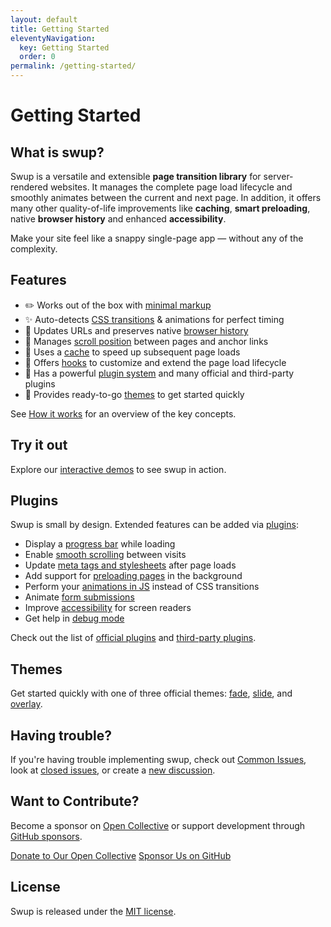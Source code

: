 ```yaml
---
layout: default
title: Getting Started
eleventyNavigation:
  key: Getting Started
  order: 0
permalink: /getting-started/
---
```


# Getting Started

## What is swup?

Swup is a versatile and extensible **page transition library** for server-rendered websites.
It manages the complete page load lifecycle and smoothly animates between the current and next
page. In addition, it offers many other quality-of-life improvements like **caching**, **smart preloading**,
native **browser history** and enhanced **accessibility**.

Make your site feel like a snappy single-page app — without any of the complexity.

## Features

<ul class="features">

  <li class="feature">
    <span class="feature_icon">✏️</span>
    <span class="feature_text">
      Works out of the box with <a href="/getting-started/example/">minimal markup</a>
    </span>
  </li>

  <li class="feature">
    <span class="feature_icon">✨</span>
    <span class="feature_text">
      Auto-detects <a href="/getting-started/how-it-works/#timing">CSS transitions</a> & animations for perfect timing
    </span>
  </li>

  <li class="feature">
    <span class="feature_icon">🔗</span>
    <span class="feature_text">
      Updates URLs and preserves native <a href="/getting-started/how-it-works/#history">browser history</a>
    </span>
  </li>

  <li class="feature">
    <span class="feature_icon">🏓</span>
    <span class="feature_text">
      Manages <a href="/getting-started/how-it-works/#scrolling">scroll position</a> between pages and anchor links
    </span>
  </li>

  <li class="feature">
    <span class="feature_icon">🚀</span>
    <span class="feature_text">
      Uses a <a href="/api/cache/">cache</a> to speed up subsequent page loads
    </span>
  </li>

  <li class="feature">
    <span class="feature_icon">📡</span>
    <span class="feature_text">
      Offers <a href="/hooks/">hooks</a> to customize and extend the page load lifecycle
    </span>
  </li>

  <li class="feature">
    <span class="feature_icon">🔌</span>
    <span class="feature_text">
      Has a powerful <a href="/plugins/">plugin system</a> and many official and third-party plugins
    </span>
  </li>

  <li class="feature">
    <span class="feature_icon">🎨</span>
    <span class="feature_text">
      Provides ready-to-go <a href="/themes/">themes</a> to get started quickly
    </span>
  </li>

</ul>

See [How it works](/getting-started/how-it-works/) for an overview of the key concepts.

## Try it out

Explore our [interactive demos](/getting-started/demos/) to see swup in action.

## Plugins

Swup is small by design. Extended features can be added via [plugins](/plugins/):

- Display a [progress bar](/plugins/progress-plugin/) while loading
- Enable [smooth scrolling](/plugins/scroll-plugin/) between visits
- Update [meta tags and stylesheets](/plugins/head-plugin/) after page loads
- Add support for [preloading pages](/plugins/preload-plugin/) in the background
- Perform your [animations in JS](/plugins/js-plugin/) instead of CSS transitions
- Animate [form submissions](/plugins/forms-plugin/)
- Improve [accessibility](/plugins/a11y-plugin/) for screen readers
- Get help in [debug mode](/plugins/debug-plugin/)

Check out the list of [official plugins](/plugins/) and [third-party plugins](/third-party-plugins/).

## Themes

Get started quickly with one of three official themes: [fade](/themes/fade-theme/),
[slide](/themes/slide-theme/), and [overlay](/themes/overlay-theme/).

## Having trouble?

If you're having trouble implementing swup, check out [Common Issues](/getting-started/common-issues/), look
at [closed issues](https://github.com/swup/swup/issues?q=is%3Aissue+is%3Aclosed), or create a
[new discussion](https://github.com/swup/swup/discussions/new).

## Want to Contribute?

Become a sponsor on [Open Collective](https://opencollective.com/swup) or support development through
[GitHub sponsors](https://github.com/sponsors/gmrchk).

<div class="buttons">
  <a href="https://opencollective.com/swup/donate" target="_blank" class="button">Donate to Our Open Collective</a>
  <a href="https://github.com/sponsors/gmrchk" target="_blank" class="button">Sponsor Us on GitHub</a>
</div>

## License

Swup is released under the [MIT license](https://github.com/swup/swup/blob/master/LICENSE).
